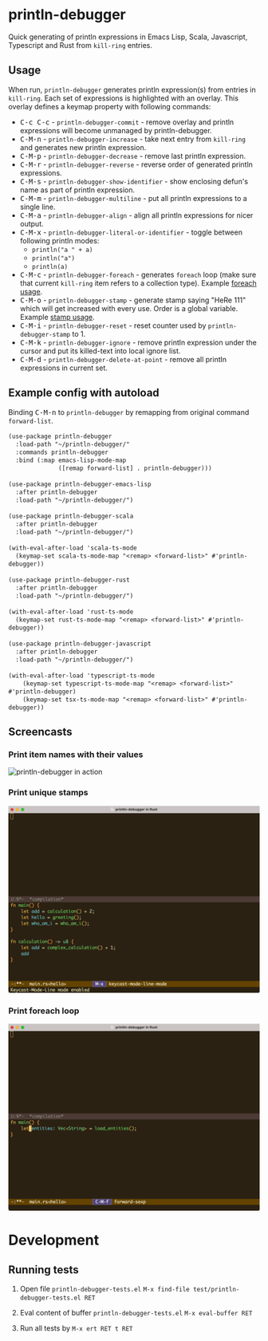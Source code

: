 # println-debugger

Quick generating of println expressions in Emacs Lisp, Scala, Javascript, Typescript and Rust from `kill-ring` entries.

## Usage

When run, `println-debugger` generates println expression(s) from entries in `kill-ring`. Each set of expressions is highlighted with an overlay. This overlay defines a keymap property with following commands:

 - <kbd>C-c C-c</kbd> - `println-debugger-commit` - remove overlay and println expressions will become unmanaged by println-debugger.
 - <kbd>C-M-n</kbd>   - `println-debugger-increase` - take next entry from `kill-ring` and generates new println expression.
 - <kbd>C-M-p</kbd>   - `println-debugger-decrease` - remove last println expression.
 - <kbd>C-M-r</kbd>   - `println-debugger-reverse` - reverse order of generated println expressions.
 - <kbd>C-M-s</kbd>   - `println-debugger-show-identifier` - show enclosing defun's name as part of println expression.
 - <kbd>C-M-m</kbd>   - `println-debugger-multiline` - put all println expressions to a single line.
 - <kbd>C-M-a</kbd>   - `println-debugger-align` - align all println expressions for nicer output.
 - <kbd>C-M-x</kbd>   - `println-debugger-literal-or-identifier` - toggle between following println modes:
    - `println("a " + a)`
    - `println("a")`
    - `println(a)`
 - <kbd>C-M-c</kbd>   - `println-debugger-foreach` - generates `foreach` loop (make sure that current `kill-ring` item refers to a collection type). Example [foreach usage](#print-foreach-loop).
 - <kbd>C-M-o</kbd>   - `println-debugger-stamp` - generate stamp saying "HeRe 111" which will get increased with every use. Order is a global variable. Example [stamp usage](#print-unique-stamps).
 - <kbd>C-M-i</kbd>   - `println-debugger-reset` - reset counter used by `println-debugger-stamp` to 1.
 - <kbd>C-M-k</kbd>   - `println-debugger-ignore` - remove println expression under the cursor and put its killed-text into local ignore list.
 - <kbd>C-M-d</kbd>   - `println-debugger-delete-at-point` - remove all println expressions in current set.

## Example config with autoload

Binding <kbd>C-M-n</kbd> to `println-debugger` by remapping from original command `forward-list`.

```elisp
(use-package println-debugger
  :load-path "~/println-debugger/"
  :commands println-debugger
  :bind (:map emacs-lisp-mode-map
              ([remap forward-list] . println-debugger)))

(use-package println-debugger-emacs-lisp
  :after println-debugger
  :load-path "~/println-debugger/")

(use-package println-debugger-scala
  :after println-debugger
  :load-path "~/println-debugger/")

(with-eval-after-load 'scala-ts-mode
  (keymap-set scala-ts-mode-map "<remap> <forward-list>" #'println-debugger))

(use-package println-debugger-rust
  :after println-debugger
  :load-path "~/println-debugger/")

(with-eval-after-load 'rust-ts-mode
  (keymap-set rust-ts-mode-map "<remap> <forward-list>" #'println-debugger))

(use-package println-debugger-javascript
  :after println-debugger
  :load-path "~/println-debugger/")

(with-eval-after-load 'typescript-ts-mode
    (keymap-set typescript-ts-mode-map "<remap> <forward-list>" #'println-debugger)
    (keymap-set tsx-ts-mode-map "<remap> <forward-list>" #'println-debugger))
 ```
## Screencasts

### Print item names with their values

![println-debugger in action](https://github.com/VlachJosef/println-debugger/blob/screenshots/rust.gif?raw=true)

### Print unique stamps

![println-debugger in action](https://github.com/VlachJosef/println-debugger/blob/screenshots/rust-stamp.gif?raw=true)

### Print foreach loop

![println-debugger in action](https://github.com/VlachJosef/println-debugger/blob/screenshots/rust-foreach.gif?raw=true)

# Development

## Running tests

1) Open file `println-debugger-tests.el`
   `M-x find-file test/println-debugger-tests.el RET`

2) Eval content of buffer `println-debugger-tests.el`
   `M-x eval-buffer RET`

3) Run all tests by
   `M-x ert RET t RET`

